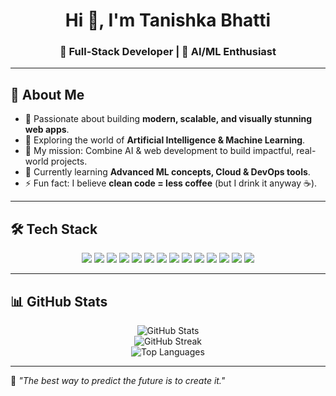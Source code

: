 <!-- Profile Header -->
<h1 align="center">Hi 👋, I'm Tanishka Bhatti</h1>
<h3 align="center">🚀 Full-Stack Developer | 🤖 AI/ML Enthusiast</h3>

---

## 💫 About Me
- 🌟 Passionate about building **modern, scalable, and visually stunning web apps**.
- 🤖 Exploring the world of **Artificial Intelligence & Machine Learning**.
- 🎯 My mission: Combine AI & web development to build impactful, real-world projects.
- 🌱 Currently learning **Advanced ML concepts, Cloud & DevOps tools**.
- ⚡ Fun fact: I believe **clean code = less coffee** (but I drink it anyway ☕).

---

## 🛠 Tech Stack
<p align="center">
  <!-- Frontend -->
  <img src="https://img.shields.io/badge/HTML5-E34F26?style=for-the-badge&logo=html5&logoColor=white" />
  <img src="https://img.shields.io/badge/CSS3-1572B6?style=for-the-badge&logo=css3&logoColor=white" />
  <img src="https://img.shields.io/badge/JavaScript-F7E017?style=for-the-badge&logo=javascript&logoColor=black" />
  <img src="https://img.shields.io/badge/React-20232A?style=for-the-badge&logo=react&logoColor=61DAFB" />

  <!-- Backend -->
  <img src="https://img.shields.io/badge/Node.js-339933?style=for-the-badge&logo=nodedotjs&logoColor=white" />
  <img src="https://img.shields.io/badge/Express.js-404D59?style=for-the-badge" />

  <!-- Databases -->
  <img src="https://img.shields.io/badge/MongoDB-4EA94B?style=for-the-badge&logo=mongodb&logoColor=white" />
  <img src="https://img.shields.io/badge/MySQL-005C84?style=for-the-badge&logo=mysql&logoColor=white" />

  <!-- AI/ML -->
  <img src="https://img.shields.io/badge/Python-3670A0?style=for-the-badge&logo=python&logoColor=ffdd54" />
  <img src="https://img.shields.io/badge/Numpy-013243?style=for-the-badge&logo=numpy&logoColor=white" />
  <img src="https://img.shields.io/badge/Pandas-150458?style=for-the-badge&logo=pandas&logoColor=white" />
  <img src="https://img.shields.io/badge/ScikitLearn-F7931E?style=for-the-badge&logo=scikit-learn&logoColor=white" />

  <!-- Other -->
  <img src="https://img.shields.io/badge/C++-00599C?style=for-the-badge&logo=cplusplus&logoColor=white" />
  <img src="https://img.shields.io/badge/R-276DC3?style=for-the-badge&logo=r&logoColor=white" />
</p>

---

## 📊 GitHub Stats
<p align="center">
  <img src="https://github-readme-stats.vercel.app/api?username=Tanishka-bhatti&show_icons=true&theme=radical" alt="GitHub Stats" />
  <br/>
  <img src="https://streak-stats.demolab.com?user=Tanishka-bhatti&theme=radical" alt="GitHub Streak" />

  <br/>
  <img src="https://github-readme-stats.vercel.app/api/top-langs/?username=Tanishka-bhatti&layout=compact&theme=radical" alt="Top Languages" />
</p>



---

💬 *"The best way to predict the future is to create it."*


<!--
**Tanishka-bhatti/Tanishka-bhatti** is a ✨ _special_ ✨ repository because its `README.md` (this file) appears on your GitHub profile.

Here are some ideas to get you started:

- 🔭 I’m currently working on ...
- 🌱 I’m currently learning ...
- 👯 I’m looking to collaborate on ...
- 🤔 I’m looking for help with ...
- 💬 Ask me about ...
- 📫 How to reach me: ...
- 😄 Pronouns: ...
- ⚡ Fun fact: ...
-->
